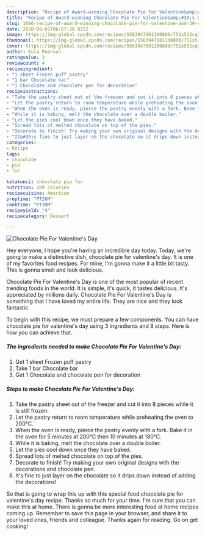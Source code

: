 ```yaml
---
description: "Recipe of Award-winning Chocolate Pie For Valentine&amp;#39;s Day"
title: "Recipe of Award-winning Chocolate Pie For Valentine&amp;#39;s Day"
slug: 1686-recipe-of-award-winning-chocolate-pie-for-valentine-and-39-s-day
date: 2020-08-01T06:57:38.975Z
image: https://img-global.cpcdn.com/recipes/5563947601100800/751x532cq70/chocolate-pie-for-valentines-day-recipe-main-photo.jpg
thumbnail: https://img-global.cpcdn.com/recipes/5563947601100800/751x532cq70/chocolate-pie-for-valentines-day-recipe-main-photo.jpg
cover: https://img-global.cpcdn.com/recipes/5563947601100800/751x532cq70/chocolate-pie-for-valentines-day-recipe-main-photo.jpg
author: Eula Pearson
ratingvalue: 3
reviewcount: 4
recipeingredient:
- "1 sheet Frozen puff pastry"
- "1 bar Chocolate bar"
- "1 Chocolate and chocolate pen for decoration"
recipeinstructions:
- "Take the pastry sheet out of the freezer and cut it into 8 pieces while it is still frozen."
- "Let the pastry return to room temperature while preheating the oven to 200°C."
- "When the oven is ready, pierce the pastry evenly with a fork. Bake it in the oven for 5 minutes at 200°C then 10 minutes at 180°C."
- "While it is baking, melt the chocolate over a double boiler."
- "Let the pies cool down once they have baked."
- "Spread lots of melted chocolate on top of the pies."
- "Decorate to finish! Try making your own original designs with the decorations and chocolate pen."
- "It&#39;s fine to just layer on the chocolate so it drips down instead of adding the decorations!"
categories:
- Recipe
tags:
- chocolate
- pie
- for

katakunci: chocolate pie for 
nutrition: 189 calories
recipecuisine: American
preptime: "PT26M"
cooktime: "PT30M"
recipeyield: "4"
recipecategory: Dessert

---
```



![Chocolate Pie For Valentine&#39;s Day](https://img-global.cpcdn.com/recipes/5563947601100800/751x532cq70/chocolate-pie-for-valentines-day-recipe-main-photo.jpg)

Hey everyone, I hope you're having an incredible day today. Today, we're going to make a distinctive dish, chocolate pie for valentine&#39;s day. It is one of my favorites food recipes. For mine, I'm gonna make it a little bit tasty. This is gonna smell and look delicious.

Chocolate Pie For Valentine&#39;s Day is one of the most popular of recent trending foods in the world. It is simple, it's quick, it tastes delicious. It's appreciated by millions daily. Chocolate Pie For Valentine&#39;s Day is something that I have loved my entire life. They are nice and they look fantastic.




To begin with this recipe, we must prepare a few components. You can have chocolate pie for valentine&#39;s day using 3 ingredients and 8 steps. Here is how you can achieve that.

<!--inarticleads1-->

##### The ingredients needed to make Chocolate Pie For Valentine&#39;s Day:

1. Get 1 sheet Frozen puff pastry
1. Take 1 bar Chocolate bar
1. Get 1 Chocolate and chocolate pen for decoration




<!--inarticleads2-->

##### Steps to make Chocolate Pie For Valentine&#39;s Day:

1. Take the pastry sheet out of the freezer and cut it into 8 pieces while it is still frozen.
1. Let the pastry return to room temperature while preheating the oven to 200°C.
1. When the oven is ready, pierce the pastry evenly with a fork. Bake it in the oven for 5 minutes at 200°C then 10 minutes at 180°C.
1. While it is baking, melt the chocolate over a double boiler.
1. Let the pies cool down once they have baked.
1. Spread lots of melted chocolate on top of the pies.
1. Decorate to finish! Try making your own original designs with the decorations and chocolate pen.
1. It&#39;s fine to just layer on the chocolate so it drips down instead of adding the decorations!




So that is going to wrap this up with this special food chocolate pie for valentine&#39;s day recipe. Thanks so much for your time. I'm sure that you can make this at home. There is gonna be more interesting food at home recipes coming up. Remember to save this page in your browser, and share it to your loved ones, friends and colleague. Thanks again for reading. Go on get cooking!
